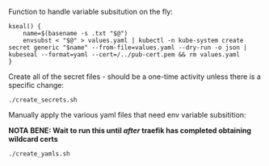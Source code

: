 
Function to handle variable subsitution on the fly:

```shell
kseal() {
    name=$(basename -s .txt "$@")
    envsubst < "$@" > values.yaml | kubectl -n kube-system create secret generic "$name" --from-file=values.yaml --dry-run -o json | kubeseal --format=yaml --cert=/../pub-cert.pem && rm values.yaml
}
```

Create all of the secret files - should be a one-time activity unless there is a specific change:

```shell
./create_secrets.sh
```

Manually apply the various yaml files that need env variable subsitition:

**NOTA BENE: Wait to run this until _after_ traefik has completed obtaining wildcard certs**

```shell
./create_yamls.sh
```